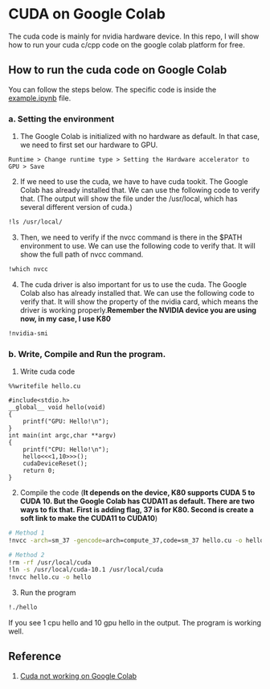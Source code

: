 # CUDA on Google Colab
The cuda code is mainly for nvidia hardware device. In this repo, I will show how to run your cuda c/cpp code on the google colab platform for free.

## How to run the cuda code on Google Colab
You can follow the steps below. The specific code is inside the [example.ipynb](./example.ipynb) file.  
### a. Setting the environment
1. The Google Colab is initialized with no hardware as default. In that case, we need to first set our hardware to GPU.  
```
Runtime > Change runtime type > Setting the Hardware accelerator to GPU > Save
```
2. If we need to use the cuda, we have to have cuda tookit. The Google Colab has already installed that. We can use the following code to verify that. (The output will show the file under the /usr/local, which has several different version of cuda.)  
```bash
!ls /usr/local/
```  
3. Then, we need to verify if the nvcc command is there in the $PATH environment to use. We can use the following code to verify that. It will show the full path of nvcc command.  
```bash
!which nvcc
``` 
4. The cuda driver is also important for us to use the cuda. The Google Colab also has already installed that. We can use the following code to verify that. It will show the property of the nvidia card, which means the driver is working properly.**Remember the NVIDIA device you are using now, in my case, I use K80**  
```bash
!nvidia-smi
```
### b. Write, Compile and Run the program.
1. Write cuda code  
```cuda
%%writefile hello.cu

#include<stdio.h>
__global__ void hello(void)
{
    printf("GPU: Hello!\n");
}
int main(int argc,char **argv)
{
    printf("CPU: Hello!\n");
    hello<<<1,10>>>();
    cudaDeviceReset();
    return 0;
}
```  
2. Compile the code (**It depends on the device, K80 supports CUDA 5 to CUDA 10. But the Google Colab has CUDA11 as default. There are two ways to fix that. First is adding flag, 37 is for K80. Second is create a soft link to make the CUDA11 to CUDA10**)
```bash
# Method 1
!nvcc -arch=sm_37 -gencode=arch=compute_37,code=sm_37 hello.cu -o hello

# Method 2
!rm -rf /usr/local/cuda
!ln -s /usr/local/cuda-10.1 /usr/local/cuda
!nvcc hello.cu -o hello
```  
3. Run the program
```bash
!./hello
```  
If you see 1 cpu hello and 10 gpu hello in the output. The program is working well.

## Reference
1. [Cuda not working on Google Colab](http://wiki.alcidesfonseca.com/blog/cuda-not-working-google-collab/)
